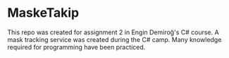# MaskeTakip
This repo was created for assignment 2 in Engin Demiroğ's C# course. A mask tracking service was created during the C# camp. Many knowledge required for programming have been practiced.
